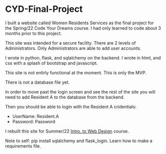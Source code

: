 # CYD-Final-Project
I built a website called Women Residents Services as the final project for the Spring/22 Code Your Dreams course. 
I had only learned to code about 3 months prior to this project. 

This site was intended for a secure facility. 
There are 2 levels of Administrators.
Only Administrators are able to add user accounts. 

I wrote in python, flask, and sqlalchemy on the backend.
I wrote in html, and css with a splash of bootstrap and javascript. 

This site is not entirly functional at the moment. This is only the MVP.

There is not a database file yet. 

In order to move past the login screen and see the rest of the site
you will need to add Resident A to the database from the backend. 

Then you should be able to login with the Resident A cridentials:
* UserName: Resident.A
* Password: Password

I rebuilt this site for Summer/22 [Intro. to Web Design](https://github.com/4-Leafs-Code/IntroToWebDesignFP) course.


Note to self: pip install sqlalchemy and flask_login.
Learn how to make a requirements file.
